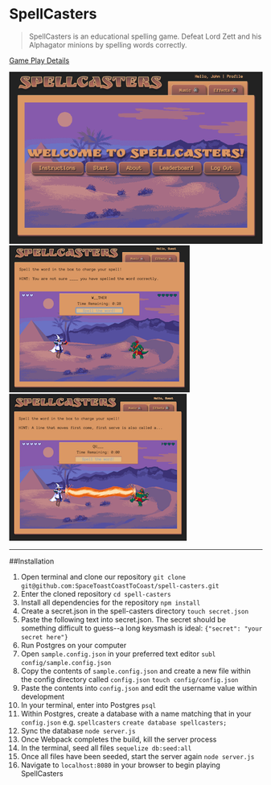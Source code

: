 # SpellCasters
> SpellCasters is an educational spelling game. Defeat Lord Zett and his Alphagator minions by spelling words correctly.

[Game Play Details](https://github.com/SpaceToastCoastToCoast/spell-casters/wiki/Game-Information)

![](https://github.com/SpaceToastCoastToCoast/spell-casters/blob/develop/github_images/sc_mainscr.png)
![](https://github.com/SpaceToastCoastToCoast/spell-casters/blob/develop/github_images/sp_scr1.png)
![](https://github.com/SpaceToastCoastToCoast/spell-casters/blob/develop/github_images/sp_scr2.png)

---

##Installation

1. Open terminal and clone our repository
  `git clone git@github.com:SpaceToastCoastToCoast/spell-casters.git`
2. Enter the cloned repository
  `cd spell-casters`
3. Install all dependencies for the repository
  `npm install`
4. Create a secret.json in the spell-casters directory
  `touch secret.json`
5. Paste the following text into secret.json. The secret should be something difficult to guess--a long keysmash is ideal:
  `{"secret": "your secret here"}`
6. Run Postgres on your computer
7. Open `sample.config.json` in your preferred text editor
  `subl config/sample.config.json`
8. Copy the contents of `sample.config.json` and create a new file within the config directory called `config.json`
  `touch config/config.json`
9. Paste the contents into `config.json` and edit the username value within development
10. In your terminal, enter into Postgres
  `psql`
11. Within Postgres, create a database with a name matching that in your `config.json` e.g. `spellcasters`
  `create database spellcasters;`
12. Sync the database
  `node server.js`
13. Once Webpack completes the build, kill the server process
14. In the terminal, seed all files
  `sequelize db:seed:all`
15. Once all files have been seeded, start the server again
  `node server.js`
16. Navigate to `localhost:8080` in your browser to begin playing SpellCasters

